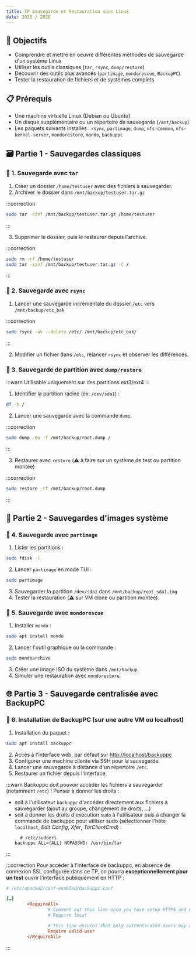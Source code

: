 ```yaml
---
title: TP Sauvegarde et Restauration sous Linux
date: 2025 / 2026
---
```


## 🎯 Objectifs

- Comprendre et mettre en oeuvre différentes méthodes de sauvegarde d'un système Linux
- Utiliser les outils classiques (`tar`, `rsync`, `dump/restore`)
- Découvrir des outils plus avancés (`partimage`, `mondorescue`, `BackupPC`)
- Tester la restauration de fichiers et de systèmes complets

## 📋 Prérequis

- Une machine virtuelle Linux (Debian ou Ubuntu)
- Un disque supplémentaire ou un répertoire de sauvegarde (`/mnt/backup`)
- Les paquets suivants installés : `rsync`, `partimage`, `dump`, `nfs-common`, `nfs-kernel-server`, `mondorestore`, `mondo`, `backuppc`

## 🗃️ Partie 1 - Sauvegardes classiques

### 🔹 1. Sauvegarde avec `tar`

1. Créer un dossier `/home/testuser` avec des fichiers à sauvegarder.
2. Archiver le dossier dans `/mnt/backup/testuser.tar.gz`

:::correction
```sh
sudo tar -czvf /mnt/backup/testuser.tar.gz /home/testuser
````
:::

3. Supprimer le dossier, puis le restaurer depuis l'archive.

:::correction
```sh
sudo rm -rf /home/testuser
sudo tar -xzvf /mnt/backup/testuser.tar.gz -C /
```
:::

### 🔹 2. Sauvegarde avec `rsync`

1. Lancer une sauvegarde incrémentale du dossier `/etc` vers `/mnt/backup/etc_bak`

:::correction
```sh
sudo rsync -av --delete /etc/ /mnt/backup/etc_bak/
```
:::

2. Modifier un fichier dans `/etc`, relancer `rsync` et observer les différences.

### 🔹 3. Sauvegarde de partition avec `dump/restore`

:::warn
Utilisable uniquement sur des partitions ext3/ext4
:::

1. Identifier la partition racine (ex: `/dev/sda1`) :

```sh
df -h /
```

2. Lancer une sauvegarde avec la commande `dump`.

:::correction
```sh
sudo dump -0u -f /mnt/backup/root.dump /
```
:::

3. Restaurer avec `restore` (⚠️ à faire sur un système de test ou partition montée)

:::correction
```sh
sudo restore -rf /mnt/backup/root.dump
```
:::

## 💾 Partie 2 - Sauvegardes d'images système

### 🔹 4. Sauvegarde avec `partimage`

1. Lister les partitions :

```sh
sudo fdisk -l
```

2. Lancer `partimage` en mode TUI :

```sh
sudo partimage
```

3. Sauvegarder la partition `/dev/sda1` dans `/mnt/backup/root_sda1.img`
4. Tester la restauration (⚠️ sur VM clone ou partition montée).

### 🔹 5. Sauvegarde avec `mondorescue`

1. Installer `mondo` :

```sh
sudo apt install mondo
```

2. Lancer l'outil graphique ou la commande :

```sh
sudo mondoarchive
```

3. Créer une image ISO du système dans `/mnt/backup`.
4. Simuler une restauration avec `mondorestore`.

## 🌐 Partie 3 - Sauvegarde centralisée avec BackupPC

### 🔹 6. Installation de BackupPC (sur une autre VM ou localhost)

1. Installation du paquet :

```sh
sudo apt install backuppc
```

2. Accès à l'interface web, par défaut sur <http://localhost/backuppc>
3. Configurer une machine cliente via SSH pour la sauvegarde.
4. Lancer une sauvegarde à distance d'un répertoire `/etc`.
5. Restaurer un fichier depuis l'interface.

:::warn
Backuppc doit pouvoir accéder les fichiers à sauvegarder (notamment `/etc`) ! Penser à donner les droits :

- soit à l'utilisateur `backuppc` d'accéder directement aux fichiers à sauvegarder (ajout au groupe, changement de droits, …)
- soit à donner les droits d'exécution `sudo` à l'utilisateur puis à changer la commande de backuppc pour utiliser sudo (sélectionner l'hôte `localhost`, _Edit Config_, _Xfer_, _TarClientCmd_) :
   ```
	 # /etc/sudoers
   backuppc ALL=(ALL) NOPASSWD: /usr/bin/tar
   ```
:::

:::correction
Pour accéder à l'interface de backuppc, en absence de connexion SSL configurée dans ce TP, on pourra **exceptionnellement pour un test** ouvrir l'interface publiquement en HTTP :

```ini
# /etc/apache2/conf-enabled/backuppc.conf

[…]
        <RequireAll>
                # Comment out this line once you have setup HTTPS and uncommented SSLRequireSSL
                # Require local

                # This line ensures that only authenticated users may access your backups
                Require valid-user
        </RequireAll>
```

:::
